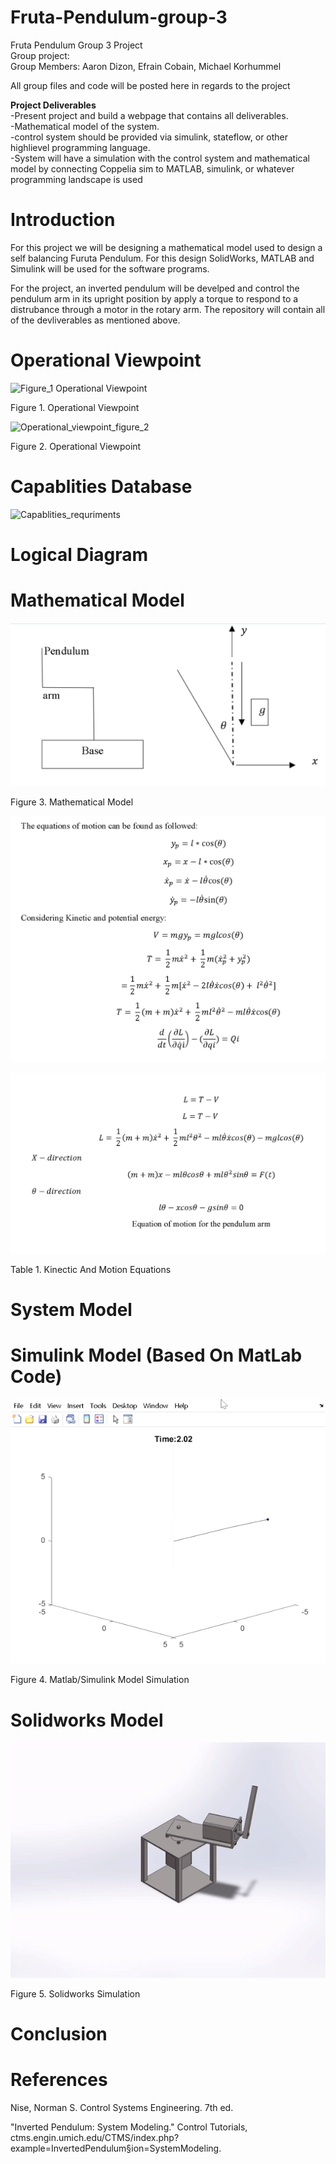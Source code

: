 # Fruta-Pendulum-group-3
Fruta Pendulum Group 3 Project <br> 
Group project:  <br> 
Group Members: Aaron Dizon, Efrain Cobain, Michael Korhummel

All group files and code will be posted here in regards to the project<br>

<b><strong>Project Deliverables</strong></b><br> 
-Present project and build a webpage that contains all deliverables. <br> 
-Mathematical model of the system. <br> 
-control system should be provided via simulink, stateflow, or other highlievel programming language. <br> 
-System will have a simulation with the control system and mathematical model by connecting Coppelia sim to 
 MATLAB, simulink, or whatever programming landscape is used<br> 

# Introduction

For this project we will be designing a mathematical model used to design a self balancing Furuta Pendulum. For this design SolidWorks, MATLAB and Simulink will be used for the software programs.<br> 

For the project, an inverted pendulum will be develped and control the pendulum arm in its upright position by apply a torque to respond to a distrubance through a motor in the rotary arm. The repository will contain all of the devliverables as mentioned above. 

# Operational Viewpoint

![Figure_1 Operational Viewpoint](https://user-images.githubusercontent.com/79562109/146608740-2a233285-b23f-4b86-9737-656b88f5b718.PNG)

Figure 1. Operational Viewpoint

![Operational_viewpoint_figure_2](https://user-images.githubusercontent.com/79562109/146608751-5404d432-54be-410e-a669-68f874448658.PNG)

Figure 2. Operational Viewpoint



# Capablities Database
![Capablities_requriments](https://user-images.githubusercontent.com/79562109/146608048-f0b67009-906d-4b24-ae8f-4de28fe62b8b.PNG)


# Logical Diagram

# Mathematical Model 

![Mathematical Model](https://github.com/ecobian120/Fruta-Pendulum-group-3/blob/main/ReportAndReportImages/MathematicalModel.png?raw=true)

Figure 3. Mathematical Model

![KinecticEquations](https://github.com/ecobian120/Fruta-Pendulum-group-3/blob/main/ReportAndReportImages/KinecticAndMotionEquations.png?raw=true)

![KinecticEquationsPart2](https://github.com/ecobian120/Fruta-Pendulum-group-3/blob/main/ReportAndReportImages/KinecticAndMotionEquationsPart2.png?raw=true)

Table 1. Kinectic And Motion Equations

# System Model

# Simulink Model (Based On MatLab Code)

![Simulink Model Based on Matlab Code](https://github.com/ecobian120/Fruta-Pendulum-group-3/blob/main/FurutaMatLabSimulink/FurutaSimulink.gif?raw=true)

Figure 4. Matlab/Simulink Model Simulation

# Solidworks Model

![Solidworks Model](https://github.com/ecobian120/Fruta-Pendulum-group-3/blob/main/solidworks%20simulation/SolidworksModel.gif)

Figure 5. Solidworks Simulation

# Conclusion 

# References 

Nise, Norman S. Control Systems Engineering. 7th ed. <br> 

"Inverted Pendulum: System Modeling." Control Tutorials, ctms.engin.umich.edu/CTMS/index.php?example=InvertedPendulum§ion=SystemModeling. <br> 





